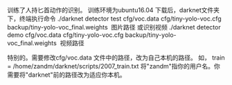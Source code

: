 训练了人持匕首动作的识别。
训练环境为ubuntu16.04
下载后，darknet文件夹下，终端执行命令
./darknet detector test cfg/voc.data cfg/tiny-yolo-voc.cfg backup/tiny-yolo-voc_final.weights  图片路径
或识别视频
./darknet detector demo cfg/voc.data cfg/tiny-yolo-voc.cfg backup/tiny-yolo-voc_final.weights  视频路径




特别的。需要修改cfg/voc.data 文件中的路径，改为自己本机的路径。
如，
train  = /home/zandm/darknet/scripts/2007_train.txt
将"zandm"指你的用户名。你需要将"darknet"前的路径改为适应你本机。

